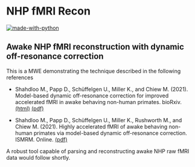 # NHP fMRI Recon
[![made-with-python](https://img.shields.io/badge/Made%20with-Python-1f425f.svg)](https://www.python.org/)

[comment]: <> (![version]&#40;https://img.shields.io/badge/version-0.9.85-brightgreen&#41;)

Awake NHP fMRI reconstruction with dynamic off-resonance correction
---
This is a MWE demonstrating the technique described in the following references
* Shahdloo M., Papp D., Schüffelgen U., Miller K., and Chiew M. (2021). Model-based dynamic off-resonance correction for improved accelerated fMRI in awake behaving non-human primates. bioRxiv. [(html)](https://www.biorxiv.org/content/10.1101/2021.09.23.461491v1) [(pdf)](https://moshahdloo.com/uploads/NHP_moco.pdf)
  
* Shahdloo M., Papp D., Schüffelgen U., Miller K., Rushworth M., and Chiew M. (2021). Highly accelerated fMRI of awake behaving non-human primates via model-based dynamic off-resonance correction. ISMRM. Online. [(pdf)](https://moshahdloo.com/uploads/2596.pdf)

A robust tool capable of parsing and reconstructing awake NHP raw fMRI data would follow shortly. 